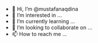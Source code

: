 - 👋 Hi, I’m @mustafanaqdina
- 👀 I’m interested in ...
- 🌱 I’m currently learning ...
- 💞️ I’m looking to collaborate on ...
- 📫 How to reach me ...

<!---
mustafanaqdina/mustafanaqdina is a ✨ special ✨ repository because its `README.md` (this file) appears on your GitHub profile.
You can click the Preview link to take a look at your changes.
--->
